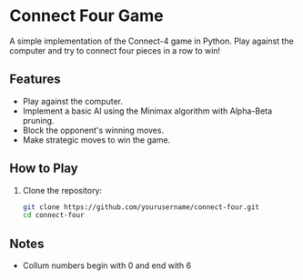 # Connect Four Game

A simple implementation of the Connect-4 game in Python. Play against the computer and try to connect four pieces in a row to win!

## Features

- Play against the computer.
- Implement a basic AI using the Minimax algorithm with Alpha-Beta pruning.
- Block the opponent's winning moves.
- Make strategic moves to win the game.
## How to Play

1. Clone the repository:

   ```bash
   git clone https://github.com/yourusername/connect-four.git
   cd connect-four

## Notes
 - Collum numbers begin with 0 and end with 6
